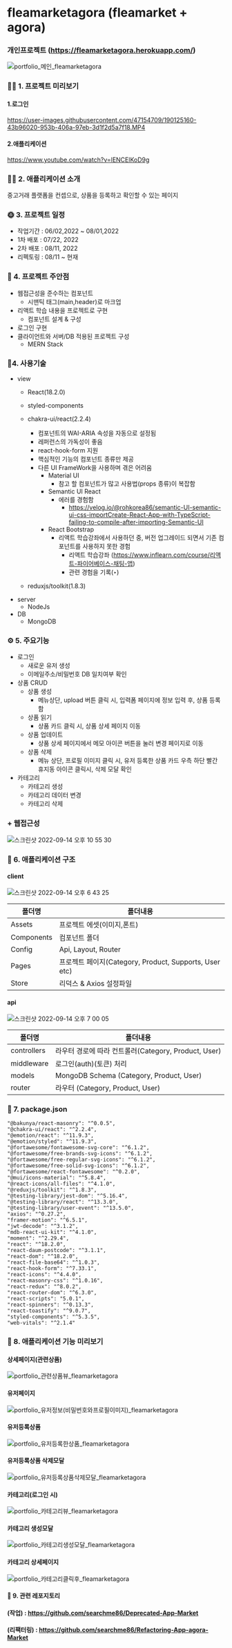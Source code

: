 # fleamarketagora (fleamarket + agora)
### 개인프로젝트 (https://fleamarketagora.herokuapp.com/)
![portfolio_메인_fleamarketagora](https://user-images.githubusercontent.com/47154709/190112827-b5e661af-f032-405c-aef8-1c23bf0b133e.png)


### 👋🏻 1. 프로젝트 미리보기
#### 1.로그인
https://user-images.githubusercontent.com/47154709/190125160-43b96020-953b-406a-97eb-3d1f2d5a7f18.MP4

#### 2.애플리케이션 
https://www.youtube.com/watch?v=lENCElKoD9g

### 💁🏻 2. 애플리케이션 소개
중고거래 플랫폼을 컨셉으로, 상품을 등록하고 확인할 수 있는 페이지

### 🌞 3. 프로젝트 일정
+ 작업기간 : 06/02,2022 ~ 08/01,2022
+ 1차 배포 : 07/22, 2022
+ 2차 배포 : 08/11, 2022
+ 리펙토링 : 08/11 ~ 현재


### 📒 4. 프로젝트 주안점
+ 웹접근성을 준수하는 컴포넌트
  + 시맨틱 태그(main,header)로 마크업
+ 리액트 학습 내용을 프로젝트로 구현
  + 컴포넌트 설계 & 구성
+ 로그인 구현
+ 클라이언트와 서버/DB 적용된 프로젝트 구성
  + MERN Stack 










### 🔨4. 사용기술
+ view
  + React(18.2.0)
  + styled-components
  + chakra-ui/react(2.2.4)
    + 컴포넌트의 WAI-ARIA 속성을 자동으로 설정됨
    + 레퍼런스의 가독성이 좋음
    + react-hook-form 지원
    + 핵심적인 기능의 컴포넌트 종류만 제공
    + 다른 UI FrameWork을 사용하며 겪은 어려움
      + Material UI
        + 참고 할 컴포넌트가 많고 사용법(props 종류)이 복잡함
      + Semantic UI React
        + 에러를 경험함
          + https://velog.io/@rohkorea86/semantic-UI-semantic-ui-css-importCreate-React-App-with-TypeScript-failing-to-compile-after-importing-Semantic-UI 
      + React Bootstrap
        + 리액트 학습강좌에서 사용하던 중, 버전 업그레이드 되면서 기존 컴포넌트를 사용하지 못한 경험
          + 리액트 학습강좌 (https://www.inflearn.com/course/리액트-파이어베이스-채팅-앱)
          + 관련 경험을 기록(‣)   
    
  + reduxjs/toolkit(1.8.3)
+ server
  + NodeJs
+ DB
  + MongoDB
  
### ⚙️ 5. 주요기능
+ 로그인
  + 새로운 유저 생성
  + 이메일주소/비밀번호 DB 일치여부 확인
+ 상품 CRUD
  + 상품 생성
    + 메뉴상단, upload 버튼 클릭 시, 입력폼 페이지에 정보 입력 후, 상품 등록함
  + 상품 읽기
    + 상품 카드 클릭 시, 상품 상세 페이지 이동
  + 상품 업데이트
    + 상품 상세 페이지에서 메모 아이콘 버튼을 눌러 변경 페이지로 이동 
  + 상품 삭제
    + 메뉴 상단, 프로필 이미지 클릭 시, 유저 등록한 상품 카드 우측 하단 빨간 휴지동 아이콘 클릭시, 삭제 모달 확인
 + 카테고리
    + 카테고리 생성
    + 카테고리 데이터 변경
    + 카테고리 삭제
 ### + 웹접근성   
 ![스크린샷 2022-09-14 오후 10 55 30](https://user-images.githubusercontent.com/47154709/190175849-90d4307e-30e9-49f5-8eeb-cca9a77aa268.png)


### 🔦 6. 애플리케이션 구조
#### client
![스크린샷 2022-09-14 오후 6 43 25](https://user-images.githubusercontent.com/47154709/190121151-1a363df8-eeeb-4b71-a48b-ab5297fbd35f.png)

폴더명 | 폴더내용
---| --------|
Assets | 프로젝트 에셋(이미지,폰트)
Components | 컴포넌트 폴더
Config | Api, Layout, Router
Pages | 프로젝트 페이지(Category, Product, Supports, User etc)
Store | 리덕스 & Axios 설정파일

#### api
![스크린샷 2022-09-14 오후 7 00 05](https://user-images.githubusercontent.com/47154709/190124540-d02e85a4-a6d6-4a7c-9e63-3d29d83601f0.png)

폴더명 | 폴더내용
---| --------|
controllers | 라우터 경로에 따라 컨트롤러(Category, Product, User)
middleware | 로그인(auth)(토큰) 처리
models | MongoDB Schema (Category, Product, User)
router | 라우터 (Category, Product, User)


### 🔑 7. package.json
    "@bakunya/react-masonry": "^0.0.5",
    "@chakra-ui/react": "^2.2.4",
    "@emotion/react": "^11.9.3",
    "@emotion/styled": "^11.9.3",
    "@fortawesome/fontawesome-svg-core": "^6.1.2",
    "@fortawesome/free-brands-svg-icons": "^6.1.2",
    "@fortawesome/free-regular-svg-icons": "^6.1.2",
    "@fortawesome/free-solid-svg-icons": "^6.1.2",
    "@fortawesome/react-fontawesome": "^0.2.0",
    "@mui/icons-material": "^5.8.4",
    "@react-icons/all-files": "^4.1.0",
    "@reduxjs/toolkit": "^1.8.3",
    "@testing-library/jest-dom": "^5.16.4",
    "@testing-library/react": "^13.3.0",
    "@testing-library/user-event": "^13.5.0",
    "axios": "^0.27.2",
    "framer-motion": "^6.5.1",
    "jwt-decode": "^3.1.2",
    "mdb-react-ui-kit": "^4.1.0",
    "moment": "^2.29.4",
    "react": "^18.2.0",
    "react-daum-postcode": "^3.1.1",
    "react-dom": "^18.2.0",
    "react-file-base64": "^1.0.3",
    "react-hook-form": "^7.33.1",
    "react-icons": "^4.4.0",
    "react-masonry-css": "^1.0.16",
    "react-redux": "^8.0.2",
    "react-router-dom": "^6.3.0",
    "react-scripts": "5.0.1",
    "react-spinners": "^0.13.3",
    "react-toastify": "^9.0.7",
    "styled-components": "^5.3.5",
    "web-vitals": "^2.1.4"

### 🧸 8. 애플리케이션 기능 미리보기

#### 상세페이지(관련상품)
![portfolio_관련상품뷰_fleamarketagora](https://user-images.githubusercontent.com/47154709/190132573-57cb7613-2307-46a8-8402-0bb1cf271ce0.png)

#### 유저페이지
![portfolio_유저정보(비밀번호와프로필이미지)_fleamarketagora](https://user-images.githubusercontent.com/47154709/190133429-20c31531-6cfa-4703-9c79-76e217f3cdef.png)

#### 유저등록상품
![portfolio_유저등록한상품_fleamarketagora](https://user-images.githubusercontent.com/47154709/190132964-c46f84dd-575c-43ab-9d4b-649d2fb298bd.png)

#### 유저등록상품 삭제모달
![portfolio_유저등록상품삭제모달_fleamarketagora](https://user-images.githubusercontent.com/47154709/190133058-542b72d5-5b9c-4c2b-8c46-6be275830d3b.png)

#### 카테고리(로그인 시)
![portfolio_카테고리뷰_fleamarketagora](https://user-images.githubusercontent.com/47154709/190133591-8c7568f4-8fa7-453d-a3c6-6119daadad5d.png)

#### 카테고리 생성모달
![portfolio_카테고리생성모달_fleamarketagora](https://user-images.githubusercontent.com/47154709/190133683-f58516d8-ed8b-4738-9e3f-5c5e806b4d27.png)

#### 카테고리 상세페이지
![portfolio_카테고리클릭후_fleamarketagora](https://user-images.githubusercontent.com/47154709/190133759-d1718f4f-7bd6-4b30-9a15-c30150d9f0e9.png)

#### 📄 9. 관련 레포지토리
#### (작업) : https://github.com/searchme86/Deprecated-App-Market
#### (리팩터링) : https://github.com/searchme86/Refactoring-App-agora-Market
